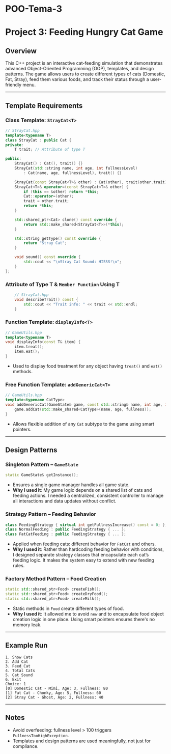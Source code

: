 # POO-Tema-3

# Project 3: Feeding Hungry Cat Game

## Overview

This C++ project is an interactive cat-feeding simulation that demonstrates advanced Object-Oriented Programming (OOP), templates, and design patterns. The game allows users to create different types of cats (Domestic, Fat, Stray), feed them various foods, and track their status through a user-friendly menu.

---

## Template Requirements

### Class Template: `StrayCat<T>`

```cpp
// StrayCat.hpp
template<typename T>
class StrayCat : public Cat {
private:
    T trait; // Attribute of type T

public:
    StrayCat() : Cat(), trait() {}
    StrayCat(std::string name, int age, int fullnessLevel)
        : Cat(name, age, fullnessLevel), trait() {}

    StrayCat(const StrayCat<T>& other) : Cat(other), trait(other.trait) {}
    StrayCat<T>& operator=(const StrayCat<T>& other) {
        if (this == &other) return *this;
        Cat::operator=(other);
        trait = other.trait;
        return *this;
    }

    std::shared_ptr<Cat> clone() const override {
        return std::make_shared<StrayCat<T>>(*this);
    }

    std::string getType() const override {
        return "Stray Cat";
    }

    void sound() const override {
        std::cout << "\nStray Cat Sound: HISSS!\n";
    }
};
```

### Attribute of Type T & `Member Function` Using T

```cpp
    // StrayCat.hpp
    void describeTrait() const {
        std::cout << "Trait info: " << trait << std::endl;
    }
```

### Function Template: `displayInfo<T>`

```cpp
// GameUtils.hpp
template<typename T>
void displayInfo(const T& item) {
    item.treat();
    item.eat();
}
```
* Used to display food treatment for any object having `treat()` and `eat()` methods.

### Free Function Template: `addGenericCat<T>`

```cpp
// GameUtils.hpp
template<typename CatType>
void addGenericCat(GameState& game, const std::string& name, int age, int fullness) {
    game.addCat(std::make_shared<CatType>(name, age, fullness));
}
```

* Allows flexible addition of any `Cat` subtype to the game using smart pointers.
---

## Design Patterns

### Singleton Pattern – `GameState`

```cpp
static GameState& getInstance();
```
* Ensures a single game manager handles all game state.
* **Why I used it**: My game logic depends on a shared list of cats and feeding actions. I needed a centralized, consistent controller to manage all interactions and data updates without conflict.




### Strategy Pattern – Feeding Behavior

```cpp
class FeedingStrategy { virtual int getFullnessIncrease() const = 0; };
class NormalFeeding : public FeedingStrategy { ... };
class FatCatFeeding : public FeedingStrategy { ... };
```

* Applied when feeding cats: different behavior for `FatCat` and others.
* **Why I used it**: Rather than hardcoding feeding behavior with conditions, I designed separate strategy classes that encapsulate each cat’s feeding logic. It makes the system easy to extend with new feeding rules.
  
### Factory Method Pattern – Food Creation

```cpp
static std::shared_ptr<Food> createFish();
static std::shared_ptr<Food> createDryFood();
static std::shared_ptr<Food> createMilk();
```

* Static methods in `Food` create different types of food.
* **Why I used it**: It allowed me to avoid `new` and to encapsulate food object creation logic in one place. Using smart pointers ensures there's no memory leak.
---

## Example Run

```
1. Show Cats
2. Add Cat
3. Feed Cat
4. Total Cats
5. Cat Sound
6. Exit
Choice: 1
[0] Domestic Cat - Mimi, Age: 3, Fullness: 80
[1] Fat Cat - Chonky, Age: 5, Fullness: 60
[2] Stray Cat - Ghost, Age: 2, Fullness: 40
```

---

## Notes

* Avoid overfeeding: fullness level > 100 triggers `FullnessTooHighException`.
* Templates and design patterns are used meaningfully, not just for compliance.
